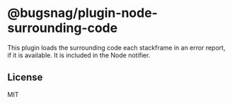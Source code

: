 # @bugsnag/plugin-node-surrounding-code

This plugin loads the surrounding code each stackframe in an error report, if it is available. It is included in the Node notifier.

## License
MIT
